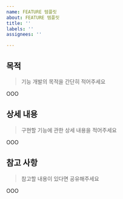 ```yaml
---
name: FEATURE 템플릿
about: FEATURE 템플릿
title: ''
labels: ''
assignees: ''

---
```


## 목적
> 기능 개발의 목적을 간단히 적어주세요

OOO

## 상세 내용
> 구현할 기능에 관한 상세 내용을 적어주세요

OOO

## 참고 사항
> 참고할 내용이 있다면 공유해주세요

OOO
